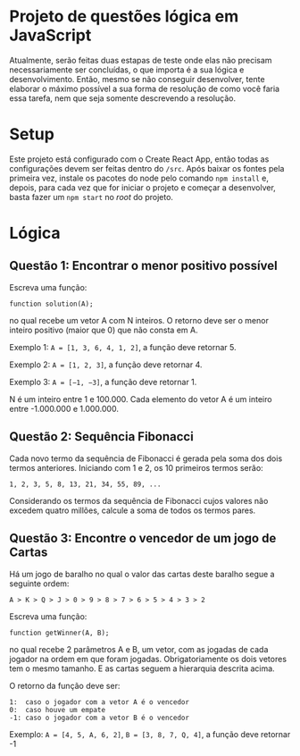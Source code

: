 # Projeto de questões lógica em JavaScript

Atualmente, serão feitas duas estapas de teste onde elas não precisam necessariamente ser concluídas, o que importa é a sua lógica e desenvolvimento.
Então, mesmo se não conseguir desenvolver, tente elaborar o máximo possível a sua forma de resolução de como você faria essa tarefa, nem que seja somente descrevendo a resolução.

# Setup

Este projeto está configurado com o Create React App, então todas as configurações devem ser feitas dentro do `/src`.
Após baixar os fontes pela primeira vez, instale os pacotes do node pelo comando `npm install` e, depois, para cada vez que for iniciar o projeto e começar a desenvolver, basta fazer um `npm start` no _root_ do projeto.

# Lógica

## Questão 1: Encontrar o menor positivo possível

Escreva uma função:

    function solution(A);

no qual recebe um vetor A com N inteiros.
O retorno deve ser o menor inteiro positivo (maior que 0) que não consta em A.

Exemplo 1: `A = [1, 3, 6, 4, 1, 2]`, a função deve retornar 5.

Exemplo 2: `A = [1, 2, 3]`, a função deve retornar 4.

Exemplo 3: `A = [−1, −3]`, a função deve retornar 1.

N é um inteiro entre 1 e 100.000.
Cada elemento do vetor A é um inteiro entre -1.000.000 e 1.000.000.

## Questão 2: Sequência Fibonacci

Cada novo termo da sequência de Fibonacci é gerada pela soma dos dois termos anteriores. Iniciando com 1 e 2, os 10 primeiros termos serão:

`1, 2, 3, 5, 8, 13, 21, 34, 55, 89, ...`

Considerando os termos da sequência de Fibonacci cujos valores não excedem quatro millões, calcule a soma de todos os termos pares.

## Questão 3: Encontre o vencedor de um jogo de Cartas

Há um jogo de baralho no qual o valor das cartas deste baralho segue a seguinte ordem:

`A > K > Q > J > 0 > 9 > 8 > 7 > 6 > 5 > 4 > 3 > 2`

Escreva uma função:

    function getWinner(A, B);

no qual recebe 2 parâmetros A e B, um vetor, com as jogadas de cada jogador na ordem em que foram jogadas.
Obrigatoriamente os dois vetores tem o mesmo tamanho.
E as cartas seguem a hierarquia descrita acima.

O retorno da função deve ser:

    1:	caso o jogador com a vetor A é o vencedor
    0:	caso houve um empate
    -1:	caso o jogador com a vetor B é o vencedor

Exemplo: `A = [4, 5, A, 6, 2]`, `B = [3, 8, 7, Q, 4]`, a função deve retornar -1


